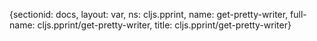 {sectionid: docs, layout: var, ns: cljs.pprint, name: get-pretty-writer, full-name: cljs.pprint/get-pretty-writer,
  title: cljs.pprint/get-pretty-writer}
